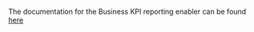 The documentation for the Business KPI reporting enabler can be found [here](https://assist-iot-enablers-documentation.readthedocs.io/en/latest/index.html) 